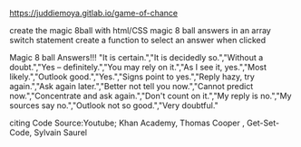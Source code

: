 https://juddiemoya.gitlab.io/game-of-chance 

create the magic 8ball with html/CSS
magic 8 ball answers in an array
switch statement
create a function to select an answer when clicked

Magic 8 ball Answers!!!
"It is certain.","It is decidedly so.","Without a doubt.","Yes – definitely.","You may rely on it.","As I see it, yes.","Most likely.","Outlook good.","Yes.","Signs point to yes.","Reply hazy, try again.","Ask again later.","Better not tell you now.","Cannot predict now.","Concentrate and ask again.","Don't count on it.","My reply is no.","My sources say no.","Outlook not so good.","Very doubtful."

citing Code Source:Youtube; Khan Academy, Thomas Cooper , Get-Set-Code, Sylvain Saurel
